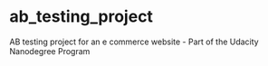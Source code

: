 # ab_testing_project
AB testing project for an e commerce website - Part of the Udacity Nanodegree Program
